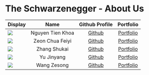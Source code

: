 # The Schwarzenegger - About Us

| Display | Name | Github Profile | Portfolio |
| :--- | :---: | :---: | :---: |
| ![](https://i.imgur.com/W2LwmOA.png) | Nguyen Tien Khoa | [Github](https://github.com/tienkhoa16) | [Portfolio](tienkhoa16.md) |
| ![](https://i.imgur.com/3pna8mw.png) | Zeon Chua Feiyi | [Github](https://github.com/CFZeon) | [Portfolio](cfzeon.md) |
| ![](https://avatars0.githubusercontent.com/u/57080256?s=400&u=677af6062d8d0cdeae80ee9f00b50aa01e2c4b84&v=4) | Zhang Shukai | [Github](https://github.com/zsk612) | [Portfolio](zsk612.md) |
| ![](https://i.imgur.com/1mhi7tF.jpeg) | Yu Jinyang | [Github](https://github.com/yujinyang1998) | [Portfolio](yujinyang1998.md) |
| ![](https://avatars1.githubusercontent.com/u/53573749?s=400&u=624be60ee5061b89cabc5c04b54795fdd4956a72&v=4) | Wang Zesong | [Github](https://github.com/wgzesg) | [Portfolio](wgzesg.md) |

